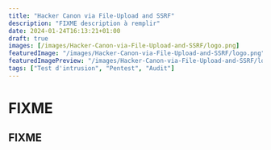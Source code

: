 ```yaml
---
title: "Hacker Canon via File-Upload and SSRF"
description: "FIXME description à remplir"
date: 2024-01-24T16:13:21+01:00
draft: true
images: [/images/Hacker-Canon-via-File-Upload-and-SSRF/logo.png]
featuredImage: "/images/Hacker-Canon-via-File-Upload-and-SSRF/logo.png"
featuredImagePreview: "/images/Hacker-Canon-via-File-Upload-and-SSRF/logo.png"
tags: ["Test d'intrusion", "Pentest", "Audit"]
---
```


# FIXME

## FIXME